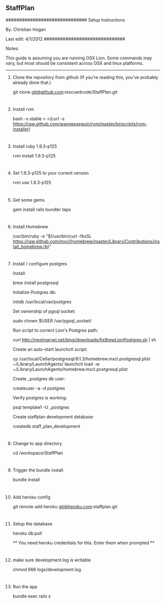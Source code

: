 ## StaffPlan



##############################
Setup Instructions

By: Christian Hogan

Last edit: 4/1/2012
##############################

Notes:

This guide is assuming you are running OSX Lion. Some commands may vary, but most should be consistent across OSX and linux platforms.

--------------

1) Clone the repository from github
	(If you're reading this, you've probably already done that.)
	
	git clone git@github.com:rescuedcode/StaffPlan.git

#

2) Install rvm
	
	bash -s stable < <(curl -s https://raw.github.com/wayneeseguin/rvm/master/binscripts/rvm-installer)

#

3) Install ruby 1.9.3-p125

	rvm install 1.9.3-p125

#
	
4) Set 1.9.3-p125 to your current version

	rvm use 1.9.3-p125

#
	
5) Get some gems

	gem install rails bundler taps

#

6) Install Homebrew

	/usr/bin/ruby -e "$(/usr/bin/curl -fksSL https://raw.github.com/mxcl/homebrew/master/Library/Contributions/install_homebrew.rb)"

#

7) Install / configure postgres
	
	Install:

	brew install postgresql


	Initialize Postgres db:

	initdb /usr/local/var/postgres
	
	
	Set ownership of pgsql socket:
	
	sudo chown $USER /var/pgsql_socket/
	
	
	Run script to correct Lion's Postgres path:
	
	curl http://nextmarvel.net/blog/downloads/fixBrewLionPostgres.sh | sh
	
	
	Create an auto-start launchctl script:
	
	cp /usr/local/Cellar/postgresql/9.1.3/homebrew.mxcl.postgresql.plist ~/Library/LaunchAgents/
	launchctl load -w ~/Library/LaunchAgents/homebrew.mxcl.postgresql.plist

	
	Create _postgres db user:
	
	createuser -a -d postgres
	
	
	Verify postgres is working:
	
	psql template1 -U _postgres
	
	
	Create staffplan development database:
	
	createdb staff_plan_development

#

8) Change to app directory

	cd /workspace/StaffPlan

#

9) Trigger the bundle install

	bundle install
	
#

10) Add heroku config

	git remote add heroku git@heroku.com:staffplan.git

#

11) Setup the database

	heroku db:pull
	
	** You need heroku credentials for this. Enter them when prompted **

#

12)	make sure development.log is writable

	chmod 666 logs/development.log
	
#
	
13) Run the app

	bundle exec rails s
	
	
	
	
